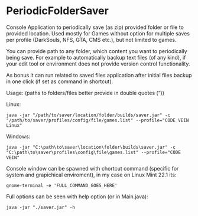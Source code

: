 # PeriodicFolderSaver
Console Application to periodically save (as zip) provided folder or file to provided location.
Used mostly for Games without option for multiple saves per profile (DarkSouls, NFS, GTA, CMS etc.), but not limited to games.

You can provide path to any folder, which content you want to periodically being save.
For example to automatically backup text files (of any kind), if your edit tool or environment does not provide version control functionality.

As bonus it can run related to saved files application after initial files backup in one click (if set as command in shortcut).

Usage:
(paths to folders/files better provide in double quotes (“))

Linux:
```console
java -jar "/path/to/saver/location/folder/builds/saver.jar" -c "/path/to/saver/profiles/config/file/games.list" --profile="CODE VEIN Linux"
```

Windows:
```console
java -jar "C:\path\to\saver\location\folder\builds\saver.jar" -c "C:\path\to\saver\profiles\config\file\games.list" --profile="CODE VEIN"
```

Console window can be spawned with chortcut command (specific for system and grapichical enviroment), in my case on Linux Mint 22.1 its:
```console
gnome-terminal -e 'FULL_COMMAND_GOES_HERE'
```

Full options can be seen with help option (or in Main.java):
```console
java -jar "./saver.jar" -h
```
